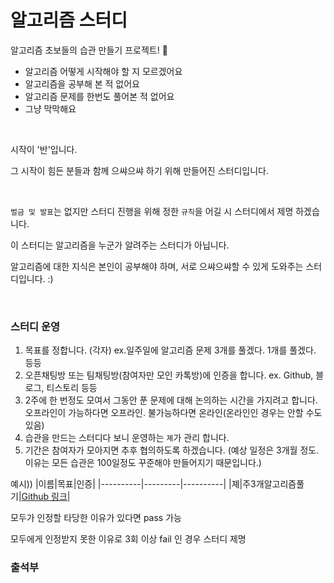 # 알고리즘 스터디


알고리즘 초보들의 습관 만들기 프로젝트! 🌱


- 알고리즘 어떻게 시작해야 할 지 모르겠어요
- 알고리즘을 공부해 본 적 없어요
- 알고리즘 문제를 한번도 풀어본 적 없어요
- 그냥 막막해요


<br>

시작이 '반'입니다.

그 시작이 힘든 분들과 함께 으쌰으쌰 하기 위해 만들어진 스터디입니다.

<br>


 `벌금 및 발표`는 없지만 스터디 진행을 위해 정한 `규칙`을 어길 시 스터디에서 제명 하겠습니다.


이 스터디는 알고리즘을 누군가 알려주는 스터디가 아닙니다.

알고리즘에 대한 지식은 본인이 공부해야 하며, 서로 으쌰으쌰할 수 있게 도와주는 스터디입니다. :)

<br>

### 스터디 운영

1. 목표를 정합니다. (각자)
ex.일주일에 알고리즘 문제 3개를 풀겠다. 1개를 풀겠다. 등등 
2. 오픈채팅방 또는 팀채팅방(참여자만 모인 카톡방)에 인증을 합니다.
ex. Github, 블로그, 티스토리 등등 
3. 2주에 한 번정도 모여서 그동안 푼 문제에 대해 논의하는 시간을 가지려고 합니다.
  오프라인이 가능하다면 오프라인. 불가능하다면 온라인(온라인인 경우는 안할 수도 있음)
4. 습관을 만드는 스터디다 보니 운영하는 `졔`가 관리 합니다. 
5. 기간은 참여자가 모아지면 추후 협의하도록 하겠습니다. 
(예상 일정은 3개월 정도. 이유는 모든 습관은 100일정도 꾸준해야 만들어지기 때문입니다.)

예시))
|이름|목표|인증|
|----------|---------|----------|
|졔|주3개알고리즘풀기|[Github 링크](https://github.com/jeehge/HackerRank)|


모두가 인정할 타당한 이유가 있다면 pass 가능

모두에게 인정받지 못한 이유로 3회 이상 fail 인 경우 스터디 제명


### 출석부
